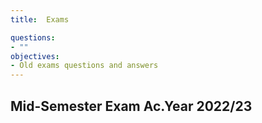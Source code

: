 ```yaml
---
title:  Exams

questions:
- ""
objectives:
- Old exams questions and answers
---
```


## Mid-Semester Exam Ac.Year 2022/23

<!-- > ### A batch of 7 manufactured items contains 2 defective items. Suppose 4 items are selected at random from the batch. What is the probability that 1 of these items are defective?
> >
> > ## Solution
> > 
> >There are $$\binom{7}{4}$$ possible ways to chose $$4$$ different items from
the population of $$7$$ items which will be our denominator. Now we need
to know how many of those possibilities have $$1$$ bad ones in them for
our numerator. If there's $$2$$ total defective ones, then there are
$$\binom{2}{1}$$. Therefore the probability P is:\
> > $$P = \frac{\binom{2}{1}}{\binom{7}{4}}$$\
>We simplify the binomial coefficients using their definition in terms of factorials.\
> > Using the formula $$\binom{n}{k} = \frac{n!}{k!(n-k)!}$$, we have:\
> >$$\binom{2}{1} = \frac{2!}{1!(2-1)!} = \frac{2}{1} = 2$$\
> >$$\binom{7}{4} = \frac{7!}{4!(7-4)!} = \frac{7!}{4!3!} = \frac{7 \times 6 \times 5}{3 \times 2 \times 1} = \frac{7 \times 6 \times 5}{6} = 7 \times 5 = 35$$\
> >Substituting these values back into the expression $$P$$, we get:\
> >$$P = \frac{\binom{2}{1}}{\binom{7}{4}} = \frac{2}{35}$$\
> >Therefore, the value of $$P$$ is $$\frac{2}{35}$$.
>{: .solution}
{: .challenge} -->